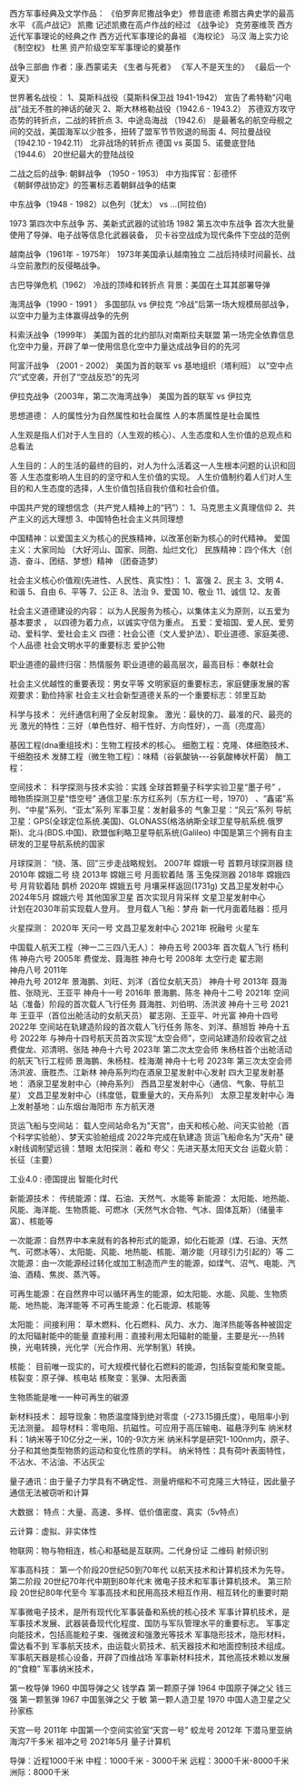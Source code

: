 西方军事经典及文学作品：
《伯罗奔尼撒战争史》  修昔底德   希腊古典史学的最高水平
《高卢战记》 凯撒 记述凯撒在高卢作战的经过
《战争论》 克劳塞维茨  西方近代军事理论的经典之作   西方近代军事理论的鼻祖
《海权论》 马汉 海上实力论
《制空权》 杜黑  资产阶级空军军事理论的奠基作

战争三部曲  作者：康.西蒙诺夫   《生者与死者》 《军人不是天生的》 《最后一个夏天》


世界著名战役：
1、莫斯科战役（莫斯科保卫战 1941-1942）  宣告了希特勒"闪电战"战无不胜的神话的破灭
2、斯大林格勒战役（1942.6 - 1943.2） 苏德双方攻守态势的转折点，二战的转折点
3、中途岛海战 （1942.6） 是最著名的航空母舰之间的交战，美国海军以少胜多，扭转了盟军节节败退的局面
4、阿拉曼战役 （1942.10 - 1942.11）  北非战场的转折点  德国 vs 英国
5、诺曼底登陆（1944.6）  20世纪最大的登陆战役


二战之后的战争:
朝鲜战争 （1950 - 1953） 中方指挥官：彭德怀    
《朝鲜停战协定》的签署标志着朝鲜战争的结束

中东战争（1948 - 1982）以色列（犹太） vs ...(阿拉伯)

1973 第四次中东战争  苏、美新式武器的试验场
1982 第五次中东战争  首次大批量使用了导弹、电子战等信息化武器装备， 贝卡谷空战成为现代条件下空战的范例

越南战争（1961年 - 1975年） 1973年美国承认越南独立  二战后持续时间最长、战斗空前激烈的反侵略战争。

古巴导弹危机（1962） 冷战的顶峰和转折点  背景：美国在土耳其部署导弹


海湾战争（1990 - 1991 ） 多国部队 vs 伊拉克   “冷战”后第一场大规模局部战争，以空中力量为主体赢得战争的先例

科索沃战争（1999年） 美国为首的北约部队对南斯拉夫联盟   第一场完全依靠信息化空中力量，开辟了单一使用信息化空中力量达成战争目的的先河

阿富汗战争 （2001 - 2002） 美国为首的联军 vs 基地组织（塔利班）  以“空中点穴”式空袭，开创了“空战反恐”的先河

伊拉克战争（2003年，第二次海湾战争） 美国为首的联军 vs 伊拉克  



思想道德：
人的属性分为自然属性和社会属性
人的本质属性是社会属性

人生观是指人们对于人生目的（人生观的核心）、人生态度和人生价值的总观点和总看法

人生目的：人的生活的最终的目的，对人为什么活着这一人生根本问题的认识和回答
人生态度影响人生目的的坚守和人生价值的实现。
人生价值制约着人们对人生目的和人生态度的选择，人生价值包括自我价值和社会价值。


中国共产党的理想信念（共产党人精神上的“钙”）：
1、马克思主义真理信仰
2、共产主义的远大理想
3、中国特色社会主义共同理想

中国精神：以爱国主义为核心的民族精神，以改革创新为核心的时代精神。
爱国主义：大家同灿 （大好河山、国家、同胞、灿烂文化）
民族精神：四个伟大（创造、奋斗、团结、梦想）精神   （团奋造梦）


社会主义核心价值观(先进性、人民性、真实性)：
1、富强
2、民主
3、文明
4、和谐
5、自由
6、平等
7、公正
8、法治
9、爱国
10、敬业
11、诚信
12、友善


社会主义道德建设的内容：
以为人民服务为核心，以集体主义为原则，以五爱为基本要求 ， 以四德为着力点，以诚实守信为重点。
五爱：爱祖国、爱人民、爱劳动、爱科学、爱社会主义
四德：社会公德（文人爱护法）、职业道德、家庭美德、个人品德
社会文明水平的重要标志 爱护公物

职业道德的最终归宿：热情服务
职业道德的最高层次，最高目标：奉献社会

社会主义优越性的重要表现：男女平等
文明家庭的重要标志，家庭健康发展的客观要求：勤俭持家
社会主义社会新型道德关系的一个重要标志：邻里互助




科学与技术：
光纤通信利用了全反射现象。
激光：最快的刀、最准的尺、最亮的光
激光的特性：三好（单色性好、相干性好、方向性好），一高（亮度高）

基因工程(dna重组技术)：生物工程技术的核心。
细胞工程：克隆、体细胞技术、干细胞技术
发酵工程（微生物工程）：味精（谷氨酸钠---谷氨酸棒状杆菌）
酶工程：


空间技术：
科学探测与技术实验：实践
全球首颗量子科学实验卫星“墨子号” ， 暗物质探测卫星“悟空号”
通信卫星:东方红系列（东方红一号，1970） 、“鑫诺”系列、“中星”系列、“亚太”系列
军事卫星：发射最多的
气象卫星：“风云”系列
导航卫星：GPS(全球定位系统.美国)、GLONASS(格洛纳斯全球卫星导航系统.俄罗斯)、北斗(BDS.中国)、欧盟伽利略卫星导航系统(Galileo)
中国是第三个拥有自主研发的卫星导航系统的国家

月球探测：
“绕、落、回”三步走战略规划。
2007年  嫦娥一号  首颗月球探测器  绕
2010年  嫦娥二号               绕
2013年  嫦娥三号  月面软着陆   落  玉兔探测器
2018年  嫦娥四号  月背软着陆   鹊桥
2020年  嫦娥五号  月壤采样返回(1731g) 文昌卫星发射中心
2024年5月  嫦娥六号  其他国家卫星   首次实现月背采样  文星卫星发射中心  
计划在2030年前实现载人登月。
登月载人飞船：梦舟
新一代月面着陆器：揽月

火星探测：
2020年 天问一号  文昌卫星发射中心
2021年 祝融号 火星车


中国载人航天工程（神一二三四八无人）：
神舟五号 2003年  首次载人飞行  杨利伟
神舟六号 2005年  费俊龙、聂海胜
神舟七号 2008年  太空行走 翟志刚  
神舟八号 2011年  
神舟九号 2012年  景海鹏、刘旺、刘洋（首位女航天员）
神舟十号 2013年  聂海胜、张晓光、王亚平
神舟十一号 2016年 景海鹏、陈冬
神舟十二号 2021年 空间站（准备）阶段的首次载人飞行任务 聂海胜、刘伯明、汤洪波
神舟十三号 2021年 王亚平（首位出舱活动的女航天员） 翟志刚、王亚平、叶光富
神舟十四号 2022年 空间站在轨建造阶段的首次载人飞行任务 陈冬、刘洋、蔡旭哲
神舟十五号 2022年 与神舟十四号航天员首次实现“太空会师”，空间站建造阶段收官之战  费俊龙、邓清明、张陆
神舟十六号 2023年 第二次太空会师  朱杨柱首个出舱活动的航天飞行工程师 景海鹏、朱杨柱、桂海潮
神舟十七号 2023年 第三次太空会师  汤洪波、唐胜杰、江新林
神舟系列均在酒泉卫星发射中心发射
四大卫星发射基地：
酒泉卫星发射中心（神舟系列）
西昌卫星发射中心（通信、气象、导航卫星）
文昌卫星发射中心（纬度低，载重量大的，天舟系列）
太原卫星发射中心
海上发射基地：山东烟台海阳市  东方航天港

货运飞船与空间站：
载人空间站命名为"天宫"，由天和核心舱、问天实验舱（首个科学实验舱）、梦天实验舱组成  2022年完成在轨建造
货运飞船命名为"天舟"
硬x射线调制望远镜：慧眼
太阳探测：羲和
夸父：先进天基太阳天文台
运载火箭：长征（主要）


工业4.0 :  德国提出  智能化时代

新能源技术：
传统能源：煤、石油、天然气、水能等
新能源： 太阳能、地热能、风能、海洋能、生物质能、可燃冰（天然气水合物、气冰、固体瓦斯）（储量丰富）、核能等

一次能源：自然界中本来就有的各种形式的能源，如化石能源（煤、石油、天然气、可燃冰等）、太阳能、风能、地热能、核能、潮汐能（月球引力引起的）等
二次能源：由一次能源经过转化或加工制造而产生的能源，如煤气、沼气、电能、汽油、酒精、焦炭、蒸汽等。

可再生能源：在自然界中可以循环再生的能源，如太阳能、水能、风能、生物质能、地热能、海洋能等
不可再生能源：化石能源、核能等

太阳能：
间接利用： 草木燃料、化石燃料、风力、水力、海洋热能等各种被固定的太阳辐射能中的能量
直接利用：直接利用太阳辐射的能量，主要是光---热转换，光电转换，光化学（光合作用、光学制氢）转换。


核能：
目前唯一现实的，可大规模代替化石燃料的能源，包括裂变能和聚变能。
核裂变：原子弹、核电站
核聚变：氢弹、太阳表面

生物质能是唯一一种可再生的碳源

新材料技术：
超导现象：物质温度降到绝对零度（-273.15摄氏度），电阻率小到无法测量。
超导材料：零电阻、抗磁性。可应用于高压输电、磁悬浮列车
纳米材料：1纳米等于10亿分之一米，10的-9次方米 纳米科学是研究1-100nm内，原子、分子和其他类型物质的运动和变化性质的学科。
纳米特性：具有荷叶表面特性，不沾水、不沾油、不沾灰尘


量子通讯：由于量子力学具有不确定性、测量坍缩和不可克隆三大特征，因此量子通信无法被窃听和计算


大数据：
特点：大量、高速、多样、低价值密度、真实（5v特点）

云计算：虚拟、非实体性

物联网：物与物相连，核心和基础是互联网。二代身份证  二维码  射频识别



军事高科技：
   第一个阶段20世纪50到70年代  以航天技术和计算机技术为先导。
   第二阶段  20世纪70年代中期到80年代末  微电子技术和军事计算机技术。
   第三阶段 20世纪80年代至今  军事高技术和民用高技术相互作用、相互转化的重要时期

   军事微电子技术，是所有现代化军事装备和系统的核心技术
   军事计算机技术，是军事技术发展、武器装备现代化程度、国防与军队管理水平的重要标志。
   军事定向能技术，包括高能粒子束、强微波和强激光等技术
   军事隐形技术，隐形材料，雷达看不到
   军事航天技术，由运载火箭技术、航天器技术和地面控制技术组成。军事航天器是核心设备，开辟了四维战场
   军事新材料技术，其他高技术赖以发展的“食粮”
   军事纳米技术，



   第一枚导弹 1960 中国导弹之父  钱学森
   第一颗原子弹 1964  中国原子弹之父  钱三强
   第一颗氢弹 1967  中国氢弹之父  于敏
   第一颗人造卫星 1970  中国人造卫星之父  孙家栋

   天宫一号  2011年  中国第一个空间实验室“天宫一号”
   蛟龙号  2012年  下潜马里亚纳海沟7千多米
   祖冲之号 2021年5月  量子计算机

  
  导弹：近程1000千米  中程：1000千米 - 3000千米   远程：3000千米-8000千米 
  洲际：8000千米
